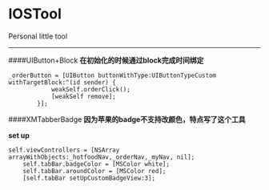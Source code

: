 # IOSTool
Personal little tool

---

####UIButton+Block
**在初始化的时候通过block完成时间绑定**

```
_orderButton = [UIButton buttonWithType:UIButtonTypeCustom withTargetBlock:^(id sender) {
            weakSelf.orderClick();
            [weakSelf remove];
        }];
```

####XMTabberBadge
**因为苹果的badge不支持改颜色，特点写了这个工具**

**set up**

```
self.viewControllers = [NSArray arrayWithObjects:_hotfoodNav,_orderNav,_myNav, nil];
    self.tabBar.badgeColor = [MSColor white];
    self.tabBar.aroundColor = [MSColor red];
    [self.tabBar setUpCustomBadgeView:3];
    
```